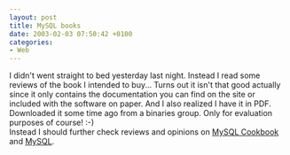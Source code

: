 ```yaml
---
layout: post
title: MySQL books
date: 2003-02-03 07:50:42 +0100
categories:
- Web
---
```

<p>I didn't went straight to bed yesterday last night. Instead I read some reviews of the book I intended to buy... Turns out it isn't that good actually since it only contains the documentation you can find on the site or included with the software on paper. And I also realized I have it in PDF. Downloaded it some time ago from a binaries group. Only for evaluation purposes of course! :-)<br />
Instead I should further check reviews and opinions on <a href="http://www.amazon.co.uk/exec/obidos/ASIN/0596001452/026-1593954-2034021" title="by Paul DuBois">MySQL Cookbook</a> and <a href="http://www.amazon.co.uk/exec/obidos/ASIN/0735709211/026-1593954-2034021" title="also by Paul DuBois">MySQL</a>.</p>
